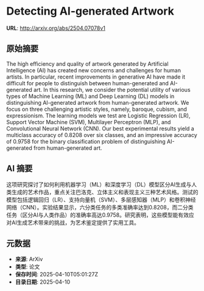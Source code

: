 # Detecting AI-generated Artwork

**URL**: http://arxiv.org/abs/2504.07078v1

## 原始摘要

The high efficiency and quality of artwork generated by Artificial
Intelligence (AI) has created new concerns and challenges for human artists. In
particular, recent improvements in generative AI have made it difficult for
people to distinguish between human-generated and AI-generated art. In this
research, we consider the potential utility of various types of Machine
Learning (ML) and Deep Learning (DL) models in distinguishing AI-generated
artwork from human-generated artwork. We focus on three challenging artistic
styles, namely, baroque, cubism, and expressionism. The learning models we test
are Logistic Regression (LR), Support Vector Machine (SVM), Multilayer
Perceptron (MLP), and Convolutional Neural Network (CNN). Our best experimental
results yield a multiclass accuracy of 0.8208 over six classes, and an
impressive accuracy of 0.9758 for the binary classification problem of
distinguishing AI-generated from human-generated art.


## AI 摘要

这项研究探讨了如何利用机器学习（ML）和深度学习（DL）模型区分AI生成与人类生成的艺术作品，重点关注巴洛克、立体主义和表现主义三种艺术风格。测试的模型包括逻辑回归（LR）、支持向量机（SVM）、多层感知器（MLP）和卷积神经网络（CNN）。实验结果显示，六分类任务的多类准确率达到0.8208，而二分类任务（区分AI与人类作品）的准确率高达0.9758。研究表明，这些模型能有效应对AI生成艺术带来的挑战，为艺术鉴定提供了实用工具。

## 元数据

- **来源**: ArXiv
- **类型**: 论文
- **保存时间**: 2025-04-10T05:01:27Z
- **目录日期**: 2025-04-10
